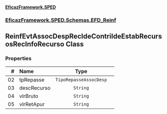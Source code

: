 #### [EficazFramework.SPED](EficazFrameworkSPED.md 'EficazFramework SPED')
### [EficazFramework.SPED.Schemas.EFD_Reinf](EficazFramework.SPED.Schemas.EFD_Reinf.md 'EficazFramework.SPED.Schemas.EFD_Reinf')

## ReinfEvtAssocDespRecIdeContriIdeEstabRecursosRecInfoRecurso Class
### Properties

| # | Name | Type | |
| ---: | :--- | :---: | :--- |
| 02 | tpRepasse | `TipoRepasseAssocDesp` |  |
| 03 | descRecurso | `String` |  |
| 04 | vlrBruto | `String` |  |
| 05 | vlrRetApur | `String` |  |
